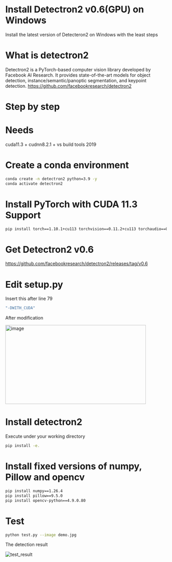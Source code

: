 # Install Detectron2 v0.6(GPU) on Windows
Install the latest version of Detecteron2 on Windows with the least steps

# What is detectron2
Detectron2 is a PyTorch-based computer vision library developed by Facebook AI Research.
It provides state-of-the-art models for object detection, instance/semantic/panoptic segmentation, and keypoint detection.
https://github.com/facebookresearch/detectron2
# Step by step 
# Needs
cuda11.3 + cudnn8.2.1 + vs build tools 2019
# Create a conda environment
```bash
conda create -n detectron2 python=3.9 -y
conda activate detectron2
```
# Install PyTorch with CUDA 11.3 Support
```bash
pip install torch==1.10.1+cu113 torchvision==0.11.2+cu113 torchaudio==0.10.1 -f https://download.pytorch.org/whl/torch_stable.html
```
# Get Detectron2 v0.6
https://github.com/facebookresearch/detectron2/releases/tag/v0.6
# Edit setup.py
Insert this after line 79
```bash
"-DWITH_CUDA"
```
After modification

<img width="439" height="246" alt="image" src="https://github.com/user-attachments/assets/5c64f821-c9e3-4cbc-a98a-42decc8eec6e" />

# Install detectron2
Execute under your working directory
```bash
pip install -e.
```
# Install fixed versions of numpy, Pillow and opencv
```bash
pip install numpy==1.26.4
pip install pillow==9.5.0
pip install opencv-python==4.9.0.80
```
# Test
```bash
python test.py --image demo.jpg
```
The detection result

![test_result](https://github.com/user-attachments/assets/d18f1d2e-6fb0-4471-a595-70688b7c57a1)

